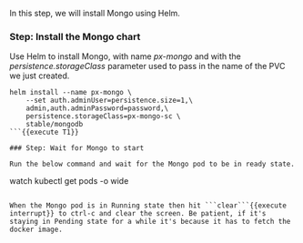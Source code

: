 In this step, we will install Mongo using Helm.

### Step: Install the Mongo chart

Use Helm to install Mongo, with name _px-mongo_ and with the _persistence.storageClass_ parameter used to pass in the name of the PVC we just created.
```
helm install --name px-mongo \
    --set auth.adminUser=persistence.size=1,\
    admin,auth.adminPassword=password,\
    persistence.storageClass=px-mongo-sc \
    stable/mongodb
```{{execute T1}}

### Step: Wait for Mongo to start

Run the below command and wait for the Mongo pod to be in ready state.
```
watch kubectl get pods -o wide
```{{execute T1}}

When the Mongo pod is in Running state then hit ```clear```{{execute interrupt}} to ctrl-c and clear the screen. Be patient, if it's staying in Pending state for a while it's because it has to fetch the docker image.
